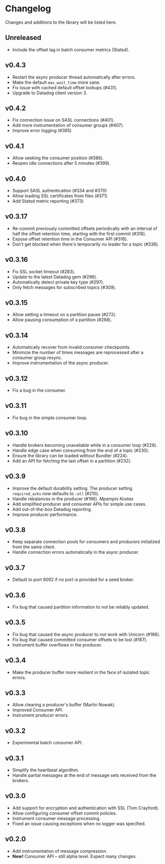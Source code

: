 # Changelog

Changes and additions to the library will be listed here.

## Unreleased

- Include the offset lag in batch consumer metrics (Statsd).

## v0.4.3

- Restart the async producer thread automatically after errors.
- Make the default `max_wait_time` more sane.
- Fix issue with cached default offset lookups (#431).
- Upgrade to Datadog client version 3.

## v0.4.2

- Fix connection issue on SASL connections (#401).
- Add more instrumentation of consumer groups (#407).
- Improve error logging (#385)

## v0.4.1

- Allow seeking the consumer position (#386).
- Reopen idle connections after 5 minutes (#399).

## v0.4.0

- Support SASL authentication (#334 and #370)
- Allow loading SSL certificates from files (#371)
- Add Statsd metric reporting (#373)

## v0.3.17

- Re-commit previously committed offsets periodically with an interval of half
  the offset retention time, starting with the first commit (#318).
- Expose offset retention time in the Consumer API (#316).
- Don't get blocked when there's temporarily no leader for a topic (#336).

## v0.3.16

- Fix SSL socket timeout (#283).
- Update to the latest Datadog gem (#296).
- Automatically detect private key type (#297).
- Only fetch messages for subscribed topics (#309).

## v0.3.15

- Allow setting a timeout on a partition pause (#272).
- Allow pausing consumption of a partition (#268).

## v0.3.14

- Automatically recover from invalid consumer checkpoints.
- Minimize the number of times messages are reprocessed after a consumer group resync.
- Improve instrumentation of the async producer.

## v0.3.12

- Fix a bug in the consumer.

## v0.3.11

- Fix bug in the simple consumer loop.

## v0.3.10

- Handle brokers becoming unavailable while in a consumer loop (#228).
- Handle edge case when consuming from the end of a topic (#230).
- Ensure the library can be loaded without Bundler (#224).
- Add an API for fetching the last offset in a partition (#232).

## v0.3.9

- Improve the default durability setting. The producer setting `required_acks` now defaults to `:all` (#210).
- Handle rebalances in the producer (#196). *Mpampis Kostas*
- Add simplified producer and consumer APIs for simple use cases.
- Add out-of-the-box Datadog reporting.
- Improve producer performance.

## v0.3.8

- Keep separate connection pools for consumers and producers initialized from
  the same client.
- Handle connection errors automatically in the async producer.

## v0.3.7

- Default to port 9092 if no port is provided for a seed broker.

## v0.3.6

- Fix bug that caused partition information to not be reliably updated.

## v0.3.5

- Fix bug that caused the async producer to not work with Unicorn (#166).
- Fix bug that caused committed consumer offsets to be lost (#167).
- Instrument buffer overflows in the producer.

## v0.3.4

- Make the producer buffer more resilient in the face of isolated topic errors.

## v0.3.3

- Allow clearing a producer's buffer (Martin Nowak).
- Improved Consumer API.
- Instrument producer errors.

## v0.3.2

- Experimental batch consumer API.

## v0.3.1

- Simplify the heartbeat algorithm.
- Handle partial messages at the end of message sets received from the brokers.

## v0.3.0

- Add support for encryption and authentication with SSL (Tom Crayford).
- Allow configuring consumer offset commit policies.
- Instrument consumer message processing.
- Fixed an issue causing exceptions when no logger was specified.

## v0.2.0

- Add instrumentation of message compression.
- **New!** Consumer API – still alpha level. Expect many changes.
